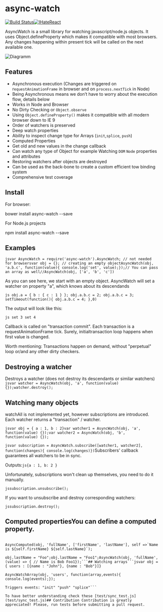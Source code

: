 # async-watch

[![Build Status](https://travis-ci.org/wiresjs/async-watch.svg?branch=master)](https://travis-ci.org/wiresjs/async-watch)[![IHateReact](https://badges.gitter.im/owner/repo.png)](https://gitter.im/I-Hate-React/Lobby)

AsyncWatch is a small library for watching javascript/node.js objects. It uses Object.defineProperty which makes it compatible with most browsers. Any changes happening within present tick will be called on the next available one.

![Diagramm](diagramm.png)

## Features

  * Asynchronous execution (Changes are triggered on r`equestAnimationFrame` in browser and on `process.nextTick` in Node) 
  * Being Asynchronous means we don’t have to worry about the execution flow, details below 
  * Works in Node and Browser 
  * No Dirty Checking or `Object.observe` 
  * Using `Object.defineProperty()` makes it compatible with all modern browser down to IE 9 
  * Order of watchers is preserved 
  * Deep watch properties 
  * Ability to inspect change type for Arrays (`init`,`splice`, `push`) 
  * Computed Properties 
  * Get old and new values in the change callback 
  * Can watch any type of Object for example Watching `DOM` `Node` properties and attributes 
  * Restoring watchers after objects are destroyed 
  * Can be used as the back-bone to create a custom efficient tow binding system 
  * Comprehensive test coverage

## Install

For browser:

 bower install async-watch --save

For Node.js projects

 npm install async-watch --save

## Examples

```jsvar AsyncWatch = require('async-watch').AsyncWatch; // not needed for browsersvar obj = {}; // creating an empty objectAsyncWatch(obj, 'a.b.c', function(value){ console.log('set', value);});// You can pass an array as well//AsyncWatch(obj, ['a', 'b', 'c'])```

 As you can see here, we start with an empty object. AsyncWatch will set a watcher on property "a", which knows about its descendands

 ```js obj.a = { b : { c : 1 } }; obj.a.b.c = 2; obj.a.b.c = 3; setTimeout(function(){ obj.a.b.c = 4; },0) ```

 The output will look like this:

 ```js set 3 set 4 ```

Callback is called on "transaction commit". Each transaction is a requestAnimationFrame tick. Surely, initialtransaction loop happens when first value is changed.

Worth mentioning: Transactions happen on demand, without "perpetual" loop or/and any other dirty checkers.

## Destroying a watcher

Destroys a watcher (does not destroy its descendants or similar watchers) ```jsvar watcher = AsyncWatch(obj, 'a', function(value) {});watcher.destroy(); ```

## Watching many objects

watchAll is not implemented yet, however subscriptions are introduced. Each watcher returns a "transaction" / watcher.

 ```jsvar obj = { a : 1, b : 2}var watcher1 = AsyncWatch(obj, 'a', function(value) {});var watcher2 = AsyncWatch(obj, 'b', function(value) {}); ```

```jsvar subscription = AsyncWatch.subscribe([watcher1, watcher2], function(changes){ console.log(changes)})```Subscribers' callback guarantees all watchers to be in sync.

Outputs:```js{a : 1, b: 2 }```

Unfortunately, subscriptions won't clean up themselves, you need to do it manually.

```jssubscription.unsubscribe();```

If you want to unsubscribe and destroy corresponding watchers:

```jssubscription.destroy();```

## Computed propertiesYou can define a computed property.

```jsvar obj = { firstName : "Bob", lastName : "Marley"}

AsyncComputed(obj, 'fullName', ['firstName', 'lastName'], self =>`Name is ${self.firstName} ${self.lastName}`);

obj.lastName = "Foo";obj.lastName = "Foo1";AsyncWatch(obj, 'fullName', (value) => { // Name is Bob Foo1});```## Watching arrays```jsvar obj = { users : [{name : "John"}, {name : "Bob"}]}

AsyncWatchArray(obj, 'users', function(array,events){ console.log(events);});

Triggers events: "init" "push" "splice"```

To have better understanding check these [test/sync_test.js](test/sync_test.js)## Contribution Contribution is greatly appreciated! Please, run tests before submitting a pull request. 

